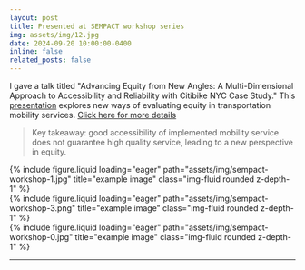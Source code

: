 ```yaml
---
layout: post
title: Presented at SEMPACT workshop series
img: assets/img/12.jpg
date: 2024-09-20 10:00:00-0400
inline: false
related_posts: false
---
```


I gave a talk titled "Advancing Equity from New Angles: A Multi-Dimensional Approach to Accessibility and Reliability with Citibike NYC Case Study." This [presentation](https://c2smarter.engineering.nyu.edu/wp-content/uploads/2024/09/6.-sempact_workshop_slides_Zilin.pptx) explores new ways of evaluating equity in transportation mobility services. 
[Click here for more details](https://c2smarter.engineering.nyu.edu/nyu-x-sempact-towards-equitable-progress-in-transportation/)

> Key takeaway: good accessibility of implemented mobility service does not guarantee high quality service, leading to a new perspective in equity.

<div class="row">
    <div class="col-sm mt-3 mt-md-0">
        {% include figure.liquid loading="eager" path="assets/img/sempact-workshop-1.jpg" title="example image" class="img-fluid rounded z-depth-1" %}
    </div>
    <div class="col-sm mt-3 mt-md-0">
        {% include figure.liquid loading="eager" path="assets/img/sempact-workshop-3.png" title="example image" class="img-fluid rounded z-depth-1" %}
    </div>
</div>

<div class="row">
    <div class="col-sm mt-3 mt-md-0">
        {% include figure.liquid loading="eager" path="assets/img/sempact-workshop-0.jpg" title="example image" class="img-fluid rounded z-depth-1" %}
    </div>
</div>

---